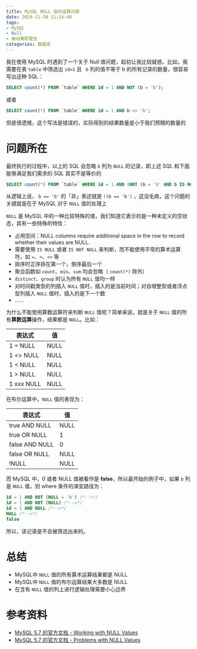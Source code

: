 ```yaml
---
title: MySQL NULL 值的运算问题
date: 2020-11-30 21:24:40
tags: 
- MySQL
- Null
- 被动离职警告
categories: 数据库
---
```


我在使用 MySQL 时遇到了一个关于 Null 值问题，起初让我比较疑惑。比如，我需要在表 `table` 中筛选出 `id=1` 且 ` b`  列的值不等于 b 的所有记录的数量，很容易写出这种 SQL：

```sql
SELECT count(*) FROM `table` WHERE id = 1 AND NOT (b = 'b');
```

或者

```sql
SELECT count(*) FROM `table` WHERE id = 1 AND b <> 'b';
```

但是很遗憾，这个写法是错误的，实际得到的结果数量是小于我们预期的数量的

<!-- more -->

# 问题所在

最终执行的过程中，以上的 SQL 会忽略 `b` 列为 `NULL` 的记录，即上述 SQL 和下面能够满足我们需求的 SQL 其实不是等价的

```sql
SELECT count(*) FROM `table` WHERE id = 1 AND (NOT (b = 'b' AND b IS NOT NULL));
```

从逻辑上说， `b == 'b'` 的「非」表述就是 `!(b == 'b')` ，这没毛病，这个问题的关键就是在于 MySQL 对于 `NULL` 值的处理上

 `NULL` 是 MySQL 中的一种比较特殊的值，我们知道它表示的是一种未定义的空状态，其有一些特殊的特性：

* 占用空间：NULL columns require additional space in the row to record whether their values are NULL.
* 需要使用 `IS NULL` 或者 `IS NOT NULL` 来判断，而不能使用平常的算术运算符，如 `=`、`<`、`<>` 等
* 排序时正序排在第一个，倒序最后一个
* 聚合函数如 `count`、`min`、`sum` 均会忽略（ `count(*)` 除外）
* `distinct`、`group` 时认为所有 `NULL` 值均一样
* 对时间戳类型的列插入 `NULL` 值时，插入的是当前时间；对自增整型或者浮点型列插入 `NULL` 值时，插入的是下一个数
* ......

为什么不能使用算数运算符来判断 `NULL` 值呢？简单来说，就是关于 `NULL` 值的所有**算数运算**操作，结果都是 `NULL`。比如：

| 表达式     | 值   |
| ---------- | ---- |
| 1 = NULL   | NULL |
| 1 <> NULL  | NULL |
| 1 < NULL   | NULL |
| 1 > NULL   | NULL |
| 1 xxx NULL | NULL |

在布尔运算中，`NULL` 值的表现为：

| 表达式         | 值   |
| -------------- | ---- |
| true AND NULL  | NULL |
| true OR NULL   | 1    |
| false AND NULL | 0    |
| false OR NULL  | NULL |
| !NULL          | NULL |

而 MySQL 中，0 或者 NULL 值被看作是 **false**，所以最开始的例子中，如果 `b` 列是 `NULL` 值，则 where 条件的演变路径为：

```sql
id = 1 AND NOT (NULL = 'b') /*-->*/
id = 1 AND NOT (NULL) /*-->*/
id = 1 AND NULL /*-->*/
NULL /*-->*/
false
```

所以，该记录是不会被筛选出来的。

# 总结

* MySQL中 `NULL` 值的所有算术运算结果都是 NULL
* MySQL中 `NULL` 值的布尔运算结果大多数是 NULL
* 在含有 `NULL` 值的列上进行逻辑处理需要小心边界

# 参考资料

* [MySQL 5.7 的官方文档 - Working with NULL Values](https://dev.mysql.com/doc/refman/5.7/en/working-with-null.html)
* [MySQL 5.7 的官方文档 - Problems with NULL Values](https://dev.mysql.com/doc/refman/5.7/en/problems-with-null.html)




